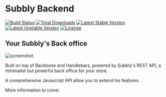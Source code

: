 Subbly Backend
===

[![Build Status](https://travis-ci.org/subbly/backend.svg)](https://travis-ci.org/subbly/backend)
[![Total Downloads](https://poser.pugx.org/subbly/backend/downloads.svg)](https://packagist.org/packages/subbly/backend)
[![Latest Stable Version](https://poser.pugx.org/subbly/backend/v/stable.svg)](https://packagist.org/packages/subbly/backend)
[![Latest Unstable Version](https://poser.pugx.org/subbly/backend/v/unstable.svg)](https://packagist.org/packages/subbly/backend)
[![License](https://poser.pugx.org/subbly/backend/license.svg)](https://packagist.org/packages/subbly/backend)

## Your Subbly's Back office

![screenshot](http://gget.it/adkw548b/05_addproduct.jpg)

Built on top of Backbone and Handlebars, powered by Subbly's REST API, a minimalist but powerful back office for your store.

A comprehensive Javascript API allow you to extend his features.

More information to come.
